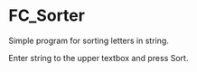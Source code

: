 # FC_Sorter

Simple program for sorting letters in string.

Enter string to the upper textbox and press Sort.
